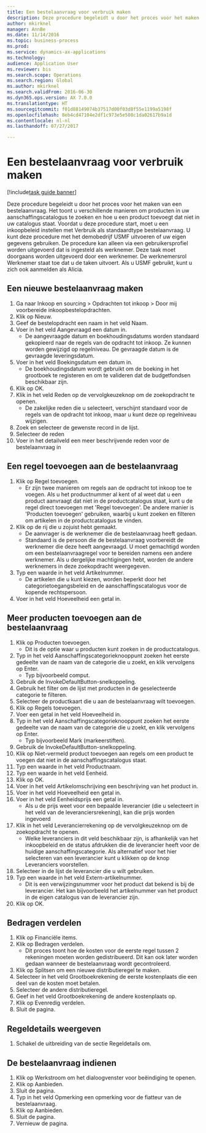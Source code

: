 ```yaml
--- 
title: Een bestelaanvraag voor verbruik maken
description: Deze procedure begeleidt u door het proces voor het maken van een bestelaanvraag.
author: mkirknel
manager: AnnBe
ms.date: 11/14/2016
ms.topic: business-process
ms.prod: 
ms.service: dynamics-ax-applications
ms.technology: 
audience: Application User
ms.reviewer: bis
ms.search.scope: Operations
ms.search.region: Global
ms.author: mkirknel
ms.search.validFrom: 2016-06-30
ms.dyn365.ops.version: AX 7.0.0
ms.translationtype: HT
ms.sourcegitcommit: f01d88149074b37517d00f03d8f55e1199a5198f
ms.openlocfilehash: 8eb4cd47104e2df1c973e5e508c1da02617b9a1d
ms.contentlocale: nl-nl
ms.lasthandoff: 07/27/2017

---
```

# <a name="create-a-requisition-for-consumption"></a>Een bestelaanvraag voor verbruik maken

[!include[task guide banner](../../includes/task-guide-banner.md)]

Deze procedure begeleidt u door het proces voor het maken van een bestelaanvraag. Het toont u verschillende manieren om producten in uw aanschaffingscatalogus te zoeken en hoe u een product toevoegt dat niet in uw catalogus staat. Voordat u deze procedure start, moet u een inkoopbeleid instellen met Verbruik als standaardtype bestelaanvraag. U kunt deze procedure met het demobedrijf USMF uitvoeren of uw eigen gegevens gebruiken. De procedure kan alleen via een gebruikersprofiel worden uitgevoerd dat is ingesteld als werknemer.  Deze taak moet doorgaans worden uitgevoerd door een werknemer. De werknemersrol Werknemer staat toe dat u de taken uitvoert. Als u USMF gebruikt, kunt u zich ook aanmelden als Alicia.


## <a name="create-a-new-requisition"></a>Een nieuwe bestelaanvraag maken
1. Ga naar Inkoop en sourcing > Opdrachten tot inkoop > Door mij voorbereide inkoopbestelopdrachten.
2. Klik op Nieuw.
3. Geef de bestelopdracht een naam in het veld Naam.
4. Voer in het veld Aangevraagd een datum in.
    * De aangevraagde datum en boekhoudingsdatums worden standaard gekopieerd naar de regels van de opdracht tot inkoop. Ze kunnen worden gewijzigd op regelniveau. De gevraagde datum is de gevraagde leveringsdatum.  
5. Voer in het veld Boekingsdatum een datum in.
    * De boekhoudingsdatum wordt gebruikt om de boeking in het grootboek te registeren en om te valideren dat de budgetfondsen beschikbaar zijn.  
6. Klik op OK.
7. Klik in het veld Reden op de vervolgkeuzeknop om de zoekopdracht te openen.
    * De zakelijke reden die u selecteert, verschijnt standaard voor de regels van de opdracht tot inkoop, maar u kunt deze op regelniveau wijzigen.    
8. Zoek en selecteer de gewenste record in de lijst.
9. Selecteer de reden
10. Voer in het detailveld een meer beschrijvende reden voor de bestelaanvraag in

## <a name="add-a-line-to-the-requisition"></a>Een regel toevoegen aan de bestelaanvraag
1. Klik op Regel toevoegen.
    * Er zijn twee manieren om regels aan de opdracht tot inkoop toe te voegen. Als u het productnummer al kent of al weet dat u een product aanvraagt dat niet in de productcatalogus staat, kunt u de regel direct toevoegen met 'Regel toevoegen'. De andere manier is 'Producten toevoegen' gebruiken, waarbij u kunt zoeken en filteren om artikelen in de productcatalogus te vinden.    
2. Klik op de rij die u zojuist hebt gemaakt.
    * De aanvrager is de werknemer die de bestelaanvraag heeft gedaan.   
    * Standaard is de persoon die de bestelaanvraag voorbereidt de werknemer die deze heeft aangevraagd. U moet gemachtigd worden om een bestelaanvraagregel voor te bereiden namens een andere werknemer. Als u dergelijke machtigingen hebt, worden de andere werknemers in deze zoekopdracht weergegeven.  
3. Typ een waarde in het veld Artikelnummer.
    * De artikelen die u kunt kiezen, worden beperkt door het categorietoegangsbeleid en de aanschaffingscatalogus voor de kopende rechtspersoon.   
4. Voer in het veld Hoeveelheid een getal in.

## <a name="add-more-products-to-the-requisition"></a>Meer producten toevoegen aan de bestelaanvraag
1. Klik op Producten toevoegen.
    * Dit is de optie waar u producten kunt zoeken in de productcatalogus.    
2. Typ in het veld Aanschaffingscategorieknooppunt zoeken het eerste gedeelte van de naam van de categorie die u zoekt, en klik vervolgens op Enter.
    * Typ bijvoorbeeld comput.  
3. Gebruik de InvokeDefaultButton-snelkoppeling.
4. Gebruik het filter om de lijst met producten in de geselecteerde categorie te filteren.
5. Selecteer de productkaart die u aan de bestelaanvraag wilt toevoegen.
6. Klik op Regels toevoegen.
7. Voer een getal in het veld Hoeveelheid in.
8. Typ in het veld Aanschaffingscategorieknooppunt zoeken het eerste gedeelte van de naam van de categorie die u zoekt, en klik vervolgens op Enter.
    * Typ bijvoorbeeld Mark (markeerstiften).  
9. Gebruik de InvokeDefaultButton-snelkoppeling.
10. Klik op Niet-vermeld product toevoegen aan regels om een product te voegen dat niet in de aanschaffingscatalogus staat.
11. Typ een waarde in het veld Productnaam.
12. Typ een waarde in het veld Eenheid.
13. Klik op OK.
14. Voer in het veld Artikelomschrijving een beschrijving van het product in.
15. Voer in het veld Hoeveelheid een getal in.
16. Voer in het veld Eenheidsprijs een getal in.
    * Als u de prijs weet voor een bepaalde leverancier (die u selecteert in het veld van de leveranciersrekening), kan die prijs worden ingevoerd   
17. Klik in het veld Leverancierrekening op de vervolgkeuzeknop om de zoekopdracht te openen.
    * Welke leveranciers in dit veld beschikbaar zijn, is afhankelijk van het inkoopbeleid en de status afdrukken die de leverancier heeft voor de huidige aanschaffingscategorie. Als alternatief voor het hier selecteren van een leverancier kunt u klikken op de knop Leveranciers voorstellen.    
18. Selecteer in de lijst de leverancier die u wilt gebruiken.
19. Typ een waarde in het veld Extern-artikelnummer.
    * Dit is een verwijzingsnummer voor het product dat bekend is bij de leverancier. Het kan bijvoorbeeld het artikelnummer van het product in de eigen catalogus van de leverancier zijn.  
20. Klik op OK.

## <a name="distribute-amounts"></a>Bedragen verdelen
1. Klik op Financiële items.
2. Klik op Bedragen verdelen.
    * Dit proces toont hoe de kosten voor de eerste regel tussen 2 rekeningen moeten worden gedistribueerd. Dit kan ook later worden gedaan wanneer de bestelaanvraag wordt gecontroleerd.  
3. Klik op Splitsen om een nieuwe distributieregel te maken.
4. Selecteer in het veld Grootboekrekening de eerste kostenplaats die een deel van de kosten moet betalen.
5. Selecteer de andere distributieregel.
6. Geef in het veld Grootboekrekening de andere kostenplaats op.
7. Klik op Evenredig verdelen.
8. Sluit de pagina.

## <a name="view-line-details"></a>Regeldetails weergeven
1. Schakel de uitbreiding van de sectie Regeldetails om.

## <a name="submit-the-requisition"></a>De bestelaanvraag indienen
1. Klik op Werkstroom om het dialoogvenster voor beëindiging te openen.
2. Klik op Aanbieden.
3. Sluit de pagina.
4. Typ in het veld Opmerking een opmerking voor de fiatteur van de bestelaanvraag.
5. Klik op Aanbieden.
6. Sluit de pagina.
7. Vernieuw de pagina.


